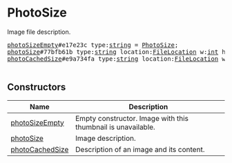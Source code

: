 # PhotoSize

Image file description.

<pre>
<a href="../constructor/photoSizeEmpty.md">photoSizeEmpty</a>#e17e23c type:<a href="../type/string.md">string</a> = <a href="../type/PhotoSize.md">PhotoSize</a>;
<a href="../constructor/photoSize.md">photoSize</a>#77bfb61b type:<a href="../type/string.md">string</a> location:<a href="../type/FileLocation.md">FileLocation</a> w:<a href="../type/int.md">int</a> h:<a href="../type/int.md">int</a> size:<a href="../type/int.md">int</a> = <a href="../type/PhotoSize.md">PhotoSize</a>;
<a href="../constructor/photoCachedSize.md">photoCachedSize</a>#e9a734fa type:<a href="../type/string.md">string</a> location:<a href="../type/FileLocation.md">FileLocation</a> w:<a href="../type/int.md">int</a> h:<a href="../type/int.md">int</a> bytes:<a href="../type/bytes.md">bytes</a> = <a href="../type/PhotoSize.md">PhotoSize</a>;

</pre>

## Constructors

| Name | Description |
|------|-------------|
| [photoSizeEmpty](../constructor/photoSizeEmpty.md) | Empty constructor. Image with this thumbnail is unavailable. |
| [photoSize](../constructor/photoSize.md) | Image description. |
| [photoCachedSize](../constructor/photoCachedSize.md) | Description of an image and its content. |

